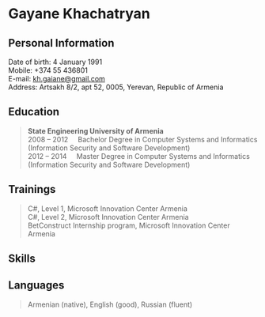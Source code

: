 # Gayane Khachatryan
## Personal Information
Date of birth: 4 January 1991 <br>
Mobile: +374 55 436801<br>
E-mail: kh.gaiane@gmail.com<br>
Address: Artsakh 8/2, apt 52, 0005, Yerevan, Republic of Armenia

## Education
>**State Engineering University of Armenia** <br>
2008 – 2012&nbsp;&nbsp;&nbsp;&nbsp;&nbsp;Bachelor Degree in Computer Systems and Informatics (Information Security and Software Development) <br>
2012 – 2014&nbsp;&nbsp;&nbsp;&nbsp;&nbsp;Master Degree in Computer Systems and Informatics (Information Security and Software Development)

## Trainings
>C#, Level 1, Microsoft Innovation Center Armenia<br>
>C#, Level 2, Microsoft Innovation Center Armenia<br>
>BetConstruct Internship program, Microsoft Innovation Center Armenia

## Skills

## Languages
>Armenian (native), English (good), Russian (fluent)




